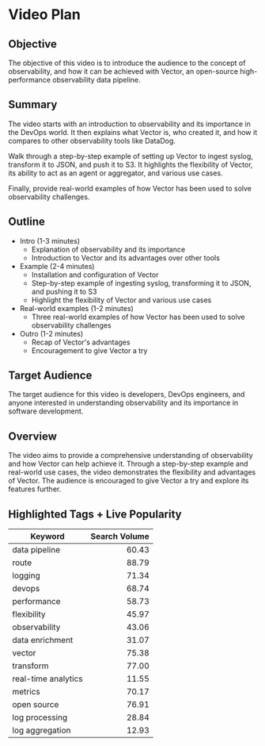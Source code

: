 # Video Plan

## Objective
The objective of this video is to introduce the audience to the concept of observability, and how it can be achieved with Vector, an open-source high-performance observability data pipeline. 

## Summary
The video starts with an introduction to observability and its importance in the DevOps world. It then explains what Vector is, who created it, and how it compares to other observability tools like DataDog. 

Walk through a step-by-step example of setting up Vector to ingest syslog, transform it to JSON, and push it to S3. It highlights the flexibility of Vector, its ability to act as an agent or aggregator, and various use cases. 

Finally, provide real-world examples of how Vector has been used to solve observability challenges.

## Outline
- Intro (1-3 minutes)
    - Explanation of observability and its importance
    - Introduction to Vector and its advantages over other tools
- Example (2-4 minutes)
    - Installation and configuration of Vector
    - Step-by-step example of ingesting syslog, transforming it to JSON, and pushing it to S3
    - Highlight the flexibility of Vector and various use cases
- Real-world examples (1-2 minutes)
    - Three real-world examples of how Vector has been used to solve observability challenges
- Outro (1-2 minutes)
    - Recap of Vector's advantages
    - Encouragement to give Vector a try

## Target Audience
The target audience for this video is developers, DevOps engineers, and anyone interested in understanding observability and its importance in software development.

## Overview
The video aims to provide a comprehensive understanding of observability and how Vector can help achieve it. Through a step-by-step example and real-world use cases, the video demonstrates the flexibility and advantages of Vector. The audience is encouraged to give Vector a try and explore its features further. 

## Highlighted Tags + Live Popularity
| Keyword            | Search Volume |
|--------------------|--------------:|
| data pipeline      |         60.43 |
| route              |         88.79 |
| logging            |         71.34 |
| devops             |         68.74 |
| performance        |         58.73 |
| flexibility        |         45.97 |
| observability      |         43.06 |
| data enrichment    |         31.07 |
| vector             |         75.38 |
| transform          |         77.00 |
| real-time analytics|         11.55 |
| metrics            |         70.17 |
| open source        |         76.91 |
| log processing     |         28.84 |
| log aggregation    |         12.93 |

